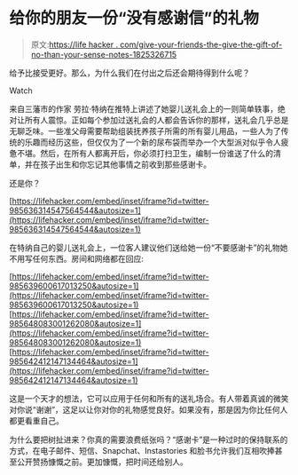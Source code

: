 # 给你的朋友一份“没有感谢信”的礼物

> 原文:[https://life hacker . com/give-your-friends-the-give-the-gift-of-no-than-your-sense-notes-1825326715](https://lifehacker.com/give-your-friends-the-gift-of-no-thank-you-notes-1825326715)

给予比接受更好。那么，为什么我们在付出之后还会期待得到什么呢？

Watch

来自三藩市的作家 劳拉·特纳在推特上讲述了她婴儿送礼会上的一则简单轶事，绝对让所有人震惊。正如每个参加过送礼会的人都会告诉你的那样，送礼会几乎总是无聊乏味。一些准父母需要帮助组装抚养孩子所需的所有婴儿用品，一些人为了传统的乐趣而经历这些，但仅仅为了一个新的尿布袋而举办一个大型派对似乎令人疲惫不堪。然后，在所有人都离开后，你必须打扫卫生，编制一份谁送了什么的清单，并在孩子出生和你忘记其他事情之前收到那些感谢卡。

还是你？

 [https://lifehacker.com/embed/inset/iframe?id=twitter-985636314547564544&autosize=1](https://lifehacker.com/embed/inset/iframe?id=twitter-985636314547564544&autosize=1) 

在特纳自己的婴儿送礼会上，一位客人建议他们送给她一份“不要感谢卡”的礼物她不用写任何东西。房间和网络都在回应:

 [https://lifehacker.com/embed/inset/iframe?id=twitter-985639600617013250&autosize=1](https://lifehacker.com/embed/inset/iframe?id=twitter-985639600617013250&autosize=1)  [https://lifehacker.com/embed/inset/iframe?id=twitter-985648083001262080&autosize=1](https://lifehacker.com/embed/inset/iframe?id=twitter-985648083001262080&autosize=1)  [https://lifehacker.com/embed/inset/iframe?id=twitter-985642412147134464&autosize=1](https://lifehacker.com/embed/inset/iframe?id=twitter-985642412147134464&autosize=1) 

这是一个天才的想法，它可以应用于任何和所有的送礼场合。有人带着真诚的微笑对你说“谢谢”，这足以让你对你的礼物感觉良好。如果没有，那是因为你比任何人都更看重自己。

为什么要把树扯进来？你真的需要浪费纸张吗？“感谢卡”是一种过时的保持联系的方式，在电子邮件、短信、Snapchat、Instastories 和脸书允许我们互相吹捧甚至公开赞扬慷慨之前。更加慷慨，把时间还给别人。